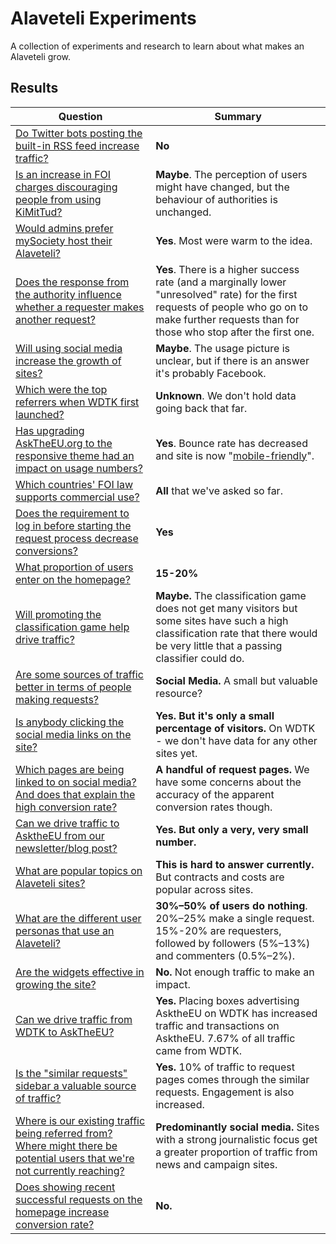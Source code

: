 # Alaveteli Experiments

A collection of experiments and research to learn about what makes an Alaveteli grow.

## Results

<table>
  <thead>
    <tr>
      <th>Question</th>
      <th>Summary</th>
    </tr>
  </thead>
  <tbody>
    <tr>
      <td>
        <a href="experiments/do-twitter-bots-increase-traffic.md">
          Do Twitter bots posting the built-in RSS feed increase traffic?
        </a>
      </td>
      <td>
        <strong>No</strong>
      </td>
    </tr>
    <tr>
      <td>
        <a href="experiments/is-increase-in-foi-charges-discouraging-people-from-using-kimittud.md">
          Is an increase in FOI charges discouraging people from using KiMitTud?
        </a>
      </td>
      <td>
        <strong>Maybe</strong>. The perception of users might have changed, but the behaviour of authorities is unchanged.
      </td>
    </tr>
    <tr>
      <td>
        <a href="experiments/would-admins-perfer-mysociety-host-their-alaveteli.md">
          Would admins prefer mySociety host their Alaveteli?
        </a>
      </td>
      <td>
        <strong>Yes</strong>. Most were warm to the idea.
      </td>
    </tr>
    <tr>
      <td>
        <a href="experiments/does-the-authority-response-influence-whether-requester-makes-second-request.md">
          Does the response from the authority influence whether a requester
          makes another request?
        </a>
      </td>
      <td>
        <strong>Yes</strong>. There is a higher success rate (and a marginally
        lower "unresolved" rate) for the first requests of people who go on to
        make further requests than for those who stop after the first one.
      </td>
    </tr>
    <tr>
      <td>
        <a href="experiments/will-social-media-links-increase-growth.md">
          Will using social media increase the growth of sites?
        </a>
      </td>
      <td>
        <strong>Maybe</strong>. The usage picture is unclear, but if there is
        an answer it's probably Facebook.
      </td>
    </tr>
    <tr>
      <td>
        <a href="experiments/which-were-the-top-referrers-for-early-wdtk.md">
          Which were the top referrers when WDTK first launched?
        </a>
      </td>
      <td>
        <strong>Unknown</strong>. We don't hold data going back that far.
      </td>
    </tr>
    <tr>
      <td>
        <a href="experiments/has-upgrading-asktheeu-to-responsive-theme-improved-usage.md">
          Has upgrading AskTheEU.org to the responsive theme had an impact on
          usage numbers?
        </a>
      </td>
      <td>
        <strong>Yes</strong>. Bounce rate has decreased and site is now
        "<a href="https://www.google.co.uk/webmasters/tools/mobile-friendly/">mobile-friendly</a>".
      </td>
    </tr>
    <tr>
      <td>
        <a href="experiments/which-countries-support-commercial-use.md">
          Which countries' FOI law supports commercial use?
        </a>
      </td>
      <td>
        <strong>All</strong> that we've asked so far.
      </td>
    </tr>
    <tr>
      <td>
        <a href="experiments/does-requirement-to-log-in-before-starting-decrease-conversion.md">
          Does the requirement to log in before starting the request process decrease conversions?
        </a>
      </td>
      <td>
        <strong>Yes</strong>
      </td>
    </tr>
    <tr>
      <td>
        <a href="experiments/what-proportion-of-users-enter-on-the-homepage.md">
          What proportion of users enter on the homepage?
        </a>
      </td>
      <td>
        <strong>15-20%</strong>
      </td>
    </tr>
    <tr>
      <td>
        <a href="experiments/will-promoting-the-classification-game-drive-traffic.md">
          Will promoting the classification game help drive traffic?
        </a>
      </td>
      <td>
        <strong>Maybe.</strong> The classification game does not get many
        visitors but some sites have such a high classification rate that there
        would be very little that a passing classifier could do.
      </td>
    </tr>
    <tr>
      <td>
        <a href="experiments/are-some-traffic-sources-better-for-requests.md">
          Are some sources of traffic better in terms of people making requests?
        </a>
      </td>
      <td>
        <strong>Social Media.</strong> A small but valuable resource?
      </td>
    </tr>
    <tr>
      <td>
        <a href="experiments/are-people-using-the-social-media-links.md">
          Is anybody clicking the social media links on the site?
        </a>
      </td>
      <td>
        <strong>Yes. But it's only a small percentage of visitors.</strong> On WDTK - we don't have data for any other sites yet.
      </td>
    </tr>
    <tr>
      <td>
        <a href="experiments/more-social-media-analysis.md">
          Which pages are being linked to on social media? And does that
          explain the high conversion rate?
        </a>
      </td>
      <td>
        <strong>A handful of request pages.</strong> We have some concerns about
        the accuracy of the apparent conversion rates though.
      </td>
    </tr>
    <tr>
      <td>
        <a href="experiments/can-we-drive-traffic-to-AsktheEU-from-our-newsletter-and-blog-post.md">
          Can we drive traffic to AsktheEU from our newsletter/blog post?
        </a>
      </td>
      <td>
        <strong>Yes. But only a very, very small number.</strong>
      </td>
    </tr>
    <tr>
      <td>
        <a href="experiments/what-are-popular-topics-on-alaveteli-sites.md">
          What are popular topics on Alaveteli sites?
        </a>
      </td>
      <td>
        <strong>This is hard to answer currently.</strong> But contracts and costs are popular across sites.
      </td>
    </tr>
    <tr>
      <td>
        <a href="experiments/user-personas.md">
          What are the different user personas that use an Alaveteli?
        </a>
      </td>
      <td>
        <strong>30%–50% of users do nothing</strong>. 20%–25% make a single request. 15%-20% are requesters, followed by followers (5%–13%) and commenters (0.5%–2%).
      </td>
    </tr>
    <tr>
      <td>
        <a href="experiments/are-the-widgets-effective.md">
          Are the widgets effective in growing the site?
        </a>
      </td>
      <td>
        <strong>No.</strong> Not enough traffic to make an impact.
      </td>
    </tr>
    <tr>
      <td>
        <a href="experiments/can-we-drive-traffic-from-wdtk-to-asktheeu.md">
          Can we drive traffic from WDTK to AskTheEU?
        </a>
      </td>
      <td>
        <strong>Yes.</strong> Placing boxes advertising AsktheEU on WDTK has increased traffic and transactions on AsktheEU. 7.67% of all traffic came from WDTK.
      </td>
    </tr>
    <td>
      <a href="experiments/similar-requests-usage.md">
        Is the "similar requests" sidebar a valuable source of traffic?
      </a>
    </td>
    <td>
      <strong>Yes.</strong> 10% of traffic to request pages comes through the similar requests. Engagement is also increased.
    </td>
    <tr>
      <td>
        <a href="experiments/where-do-users-find-our-sites.md">
          Where is our existing traffic being referred from? Where might there
          be potential users that we're not currently reaching?
        </a>
      </td>
      <td>
        <strong>Predominantly social media.</strong> Sites with a strong journalistic focus get a greater proportion of traffic from news and campaign sites.
      </td>
    </tr>
    <tr>
      <td>
        <a href="experiments/effect-of-listing-successes-on-asktheeu-homepage.md">
          Does showing recent successful requests on the homepage increase conversion rate?
        </a>
      </td>
      <td>
        <strong>No.</strong>
      </td>
    </tr>
  </tbody>
</table>
